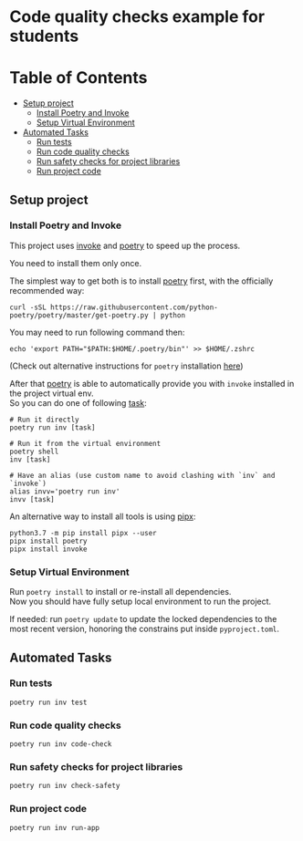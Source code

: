 # Code quality checks example for students

# Table of Contents
* [Setup project](#Setup-project)
    * [Install Poetry and Invoke](#Install-Poetry-and-Invoke)
    * [Setup Virtual Environment](#Setup-Virtual-Environment)
* [Automated Tasks](#Automated-Tasks)
  * [Run tests](#Run-tests)
  * [Run code quality checks](#Run-code-quality-checks)
  * [Run safety checks for project libraries](#Run-safety-checks-for-project-libraries)
  * [Run project code](#Run-project-code)

## Setup project

### Install Poetry and Invoke
This project uses [invoke](http://www.pyinvoke.org/) and 
[poetry](https://python-poetry.org/) to speed up the process.

You need to install them only once.

The simplest way to get both is to install [poetry](https://python-poetry.org/)
first, with the officially recommended way:
```
curl -sSL https://raw.githubusercontent.com/python-poetry/poetry/master/get-poetry.py | python
```
You may need to run following command then:
```
echo 'export PATH="$PATH:$HOME/.poetry/bin"' >> $HOME/.zshrc
```

(Check out alternative instructions for `poetry` installation 
[here](https://python-poetry.org/docs/#installation))

After that [poetry](https://python-poetry.org/) is able to automatically
provide you with `invoke` installed in the project virtual env.  
So you can do one of following [task](#Automated-Tasks):
```
# Run it directly
poetry run inv [task]

# Run it from the virtual environment
poetry shell
inv [task]

# Have an alias (use custom name to avoid clashing with `inv` and `invoke`)
alias invv='poetry run inv'
invv [task]
```

An alternative way to install all tools is using 
[pipx](https://pipxproject.github.io/pipx/):

```
python3.7 -m pip install pipx --user
pipx install poetry
pipx install invoke
```

### Setup Virtual Environment
Run `poetry install` to install or re-install all dependencies.  
Now you should have fully setup local environment to run the project. 

If needed: run `poetry update` to update the locked dependencies to the most recent
version, honoring the constrains put inside `pyproject.toml`.


## Automated Tasks

### Run tests
```shell
poetry run inv test
```

### Run code quality checks
```shell
poetry run inv code-check
```

### Run safety checks for project libraries
```shell
poetry run inv check-safety
```

### Run project code
```shell
poetry run inv run-app
```
